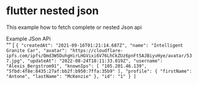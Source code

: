 # flutter nested json
This example how to fetch complete or nested Json api

Example JSon APi <br>
"" [
`{
  "createdAt": "2021-09-16T01:21:14.687Z",
  "name": "Intelligent Granite Car",
  "avatar": "https://cloudflare-ipfs.com/ipfs/Qmd3W5DuhgHirLHGVixi6V76LhCkZUz6pnFt5AJBiyvHye/avatar/537.jpg",
  "updateAt": "2022-08-24T18:11:33.019Z",
  "username": "Alexis_Bergstrom91",
  "knownIps": [
    "105.201.46.139",
    "5fbd:4f8e:8435:27af:bb2f:b950:7ffa:35b9"
  ],
  "profile": {
    "firstName": "Antone",
    "lastName": "McKenzie"
  },
  "id": "1"
  }
] `
